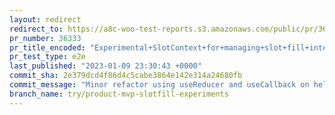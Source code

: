 ```yaml
---
layout: redirect
redirect_to: https://a8c-woo-test-reports.s3.amazonaws.com/public/pr/36333/e2e/index.html
pr_number: 36333
pr_title_encoded: "Experimental+SlotContext+for+managing+slot+fill+interactions"
pr_test_type: e2e
last_published: "2023-01-09 23:30:43 +0000"
commit_sha: 2e379dcd4f86d4c5cabe3864e142e314a24680fb
commit_message: "Minor refactor using useReducer and useCallback on helpers"
branch_name: try/product-mvp-slotfill-experiments
---
```

